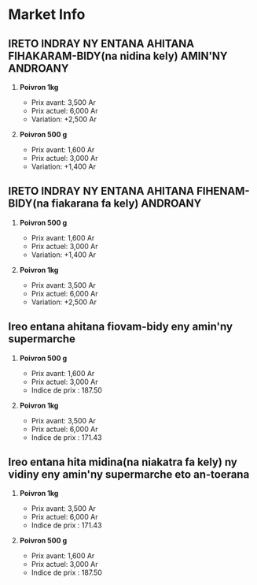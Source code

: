 # Market Info

## IRETO INDRAY NY ENTANA AHITANA FIHAKARAM-BIDY(na nidina kely) AMIN'NY ANDROANY

1. **Poivron 1kg**
   - Prix avant: 3,500 Ar
   - Prix actuel: 6,000 Ar
   - Variation: +2,500 Ar

2. **Poivron 500 g**
   - Prix avant: 1,600 Ar
   - Prix actuel: 3,000 Ar
   - Variation: +1,400 Ar

## IRETO INDRAY NY ENTANA AHITANA FIHENAM-BIDY(na fiakarana fa kely) ANDROANY

1. **Poivron 500 g**
   - Prix avant: 1,600 Ar
   - Prix actuel: 3,000 Ar
   - Variation: +1,400 Ar

2. **Poivron 1kg**
   - Prix avant: 3,500 Ar
   - Prix actuel: 6,000 Ar
   - Variation: +2,500 Ar

## Ireo entana ahitana fiovam-bidy eny amin'ny supermarche

1. **Poivron 500 g**
   - Prix avant: 1,600 Ar
   - Prix actuel: 3,000 Ar
   - Indice de prix : 187.50

2. **Poivron 1kg**
   - Prix avant: 3,500 Ar
   - Prix actuel: 6,000 Ar
   - Indice de prix : 171.43

## Ireo entana hita midina(na niakatra fa kely) ny vidiny eny amin'ny supermarche eto an-toerana

1. **Poivron 1kg**
   - Prix avant: 3,500 Ar
   - Prix actuel: 6,000 Ar
   - Indice de prix : 171.43

2. **Poivron 500 g**
   - Prix avant: 1,600 Ar
   - Prix actuel: 3,000 Ar
   - Indice de prix : 187.50


